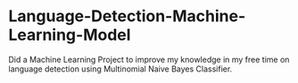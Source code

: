 # Language-Detection-Machine-Learning-Model
Did a Machine Learning Project to improve my knowledge in my free time on language detection using Multinomial Naive Bayes Classifier.
